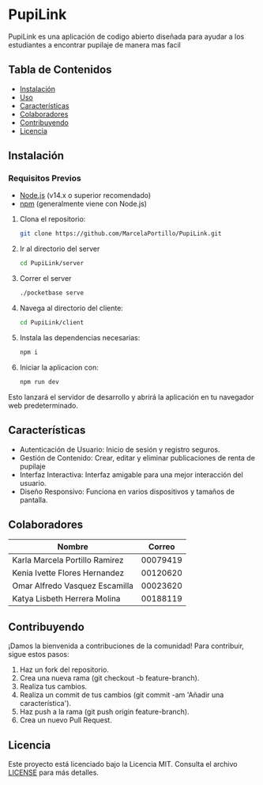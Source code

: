 # PupiLink

PupiLink es una aplicación de codigo abierto diseñada para ayudar a los estudiantes a encontrar pupilaje de manera mas facil

## Tabla de Contenidos

- [Instalación](#instalación)
- [Uso](#uso)
- [Características](#características)
- [Colaboradores](#colaboradores)
- [Contribuyendo](#contribuyendo)
- [Licencia](#licencia)


## Instalación

### Requisitos Previos

- [Node.js](https://nodejs.org/) (v14.x o superior recomendado)
- [npm](https://www.npmjs.com/) (generalmente viene con Node.js)

1. Clona el repositorio:

   ```sh
   git clone https://github.com/MarcelaPortillo/PupiLink.git
   ```

2. Ir al directorio del server
    ```sh
    cd PupiLink/server
    ```

3. Correr el server 
    ```sh
    ./pocketbase serve
    ```
4. Navega al directorio del cliente:
    ```sh
    cd PupiLink/client
    ```

5. Instala las dependencias necesarias:
    ```sh
    npm i 
    ```

6. Iniciar la aplicacion con:
    ```sh
    npm run dev
    ```
Esto lanzará el servidor de desarrollo y abrirá la aplicación en tu navegador web predeterminado.

## Características
- Autenticación de Usuario: Inicio de sesión y registro seguros.
- Gestión de Contenido: Crear, editar y eliminar publicaciones de renta de pupilaje
- Interfaz Interactiva: Interfaz amigable para una mejor interacción del usuario.
- Diseño Responsivo: Funciona en varios dispositivos y tamaños de pantalla.

## Colaboradores
| Nombre                                 | Correo        |
|----------------------------------------|-----------|
| Karla Marcela Portillo Ramirez         | 00079419  |
| Kenia Ivette Flores Hernandez          | 00120620  |
| Omar Alfredo Vasquez Escamilla         | 00023620  |
| Katya Lisbeth Herrera Molina           | 00188119  |


## Contribuyendo
¡Damos la bienvenida a contribuciones de la comunidad! Para contribuir, sigue estos pasos:

1. Haz un fork del repositorio.
2. Crea una nueva rama (git checkout -b feature-branch).
3. Realiza tus cambios.
4. Realiza un commit de tus cambios (git commit -am 'Añadir una característica').
5. Haz push a la rama (git push origin feature-branch).
6. Crea un nuevo Pull Request.

## Licencia
Este proyecto está licenciado bajo la Licencia MIT. Consulta el archivo [LICENSE](LICENSE) para más detalles.
